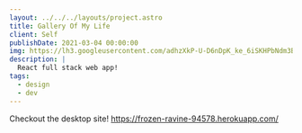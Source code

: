 ```yaml
---
layout: ../../../layouts/project.astro
title: Gallery Of My Life
client: Self
publishDate: 2021-03-04 00:00:00
img: https://lh3.googleusercontent.com/adhzXkP-U-D6nDpK_ke_6iSKHPbNdm3BtYYSc3QBXvRgqWJjFid5iVNbIS_xhRYjZ20=w2400
description: |
  React full stack web app!
tags:
  - design
  - dev
---
```

Checkout the desktop site!
https://frozen-ravine-94578.herokuapp.com/